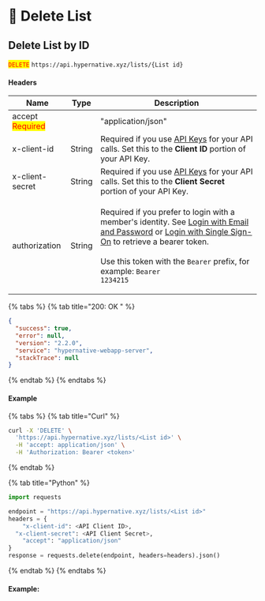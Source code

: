 # 🔴 Delete List

## Delete List by ID

<mark style="color:red;">`DELETE`</mark> `https://api.hypernative.xyz/lists/{List id}`

#### Headers

| Name                                     | Type   | Description                                                                                                                                                                                                                                                                                                                                             |
| ---------------------------------------- | ------ | ------------------------------------------------------------------------------------------------------------------------------------------------------------------------------------------------------------------------------------------------------------------------------------------------------------------------------------------------------- |
| accept<br /><mark style="color:red;">Required</mark> |        | "application/json"                                                                                                                                                                                                                                                                                                                                      |
| x-client-id                              | String | Required if you use [API Keys](../account/api-keys.md) for your API calls. Set this to the **Client ID** portion of your API Key.                                                                                                                                                                                                                       |
| x-client-secret                          | String | Required if you use [API Keys](../account/api-keys.md) for your API calls. Set this to the **Client Secret** portion of your API Key.                                                                                                                                                                                                                   |
| authorization                            | String | <p>Required if you prefer to login with a member's identity. See <a href="../account/login.md">Login with Email and Password</a> or <a href="../account/login-with-single-sign-on.md">Login with Single Sign-On</a> to retrieve a bearer token.<br><br>Use this token with the <code>Bearer</code> prefix, for example: <code>Bearer 1234215</code></p> |

{% tabs %}
{% tab title="200: OK " %}
```json
{
  "success": true,
  "error": null,
  "version": "2.2.0",
  "service": "hypernative-webapp-server",
  "stackTrace": null
}
```
{% endtab %}
{% endtabs %}

#### Example

{% tabs %}
{% tab title="Curl" %}
```bash
curl -X 'DELETE' \
  'https://api.hypernative.xyz/lists/<List id>' \
  -H 'accept: application/json' \
  -H 'Authorization: Bearer <token>'
```
{% endtab %}

{% tab title="Python" %}
```python
import requests

endpoint = "https://api.hypernative.xyz/lists/<List id>"
headers = {
    "x-client-id": <API Client ID>,
  "x-client-secret": <API Client Secret>,
    "accept": "application/json"
}
response = requests.delete(endpoint, headers=headers).json()
```
{% endtab %}
{% endtabs %}

#### Example:
